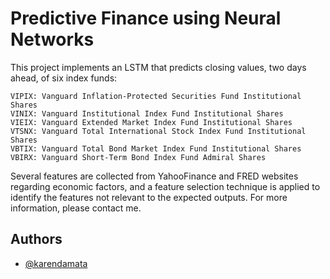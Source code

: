 
# Predictive Finance using Neural Networks

This project implements an LSTM that predicts closing values, two days ahead, of six index funds:

    VIPIX: Vanguard Inflation-Protected Securities Fund Institutional Shares
    VINIX: Vanguard Institutional Index Fund Institutional Shares
    VIEIX: Vanguard Extended Market Index Fund Institutional Shares
    VTSNX: Vanguard Total International Stock Index Fund Institutional Shares
    VBTIX: Vanguard Total Bond Market Index Fund Institutional Shares
    VBIRX: Vanguard Short-Term Bond Index Fund Admiral Shares

Several features are collected from YahooFinance and FRED websites regarding economic factors, and a feature selection technique is applied to identify the features not relevant to the expected outputs. For more information, please contact me.




## Authors

- [@karendamata](https://www.github.com/karendamata)

